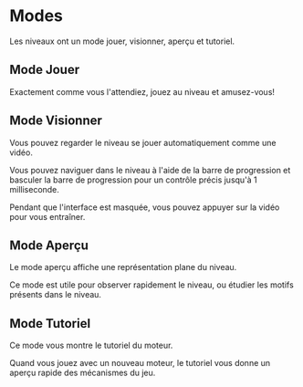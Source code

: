 # Modes

Les niveaux ont un mode jouer, visionner, aperçu et tutoriel.

## Mode Jouer

Exactement comme vous l'attendiez, jouez au niveau et amusez-vous!

## Mode Visionner

Vous pouvez regarder le niveau se jouer automatiquement comme une vidéo.

Vous pouvez naviguer dans le niveau à l'aide de la barre de progression et basculer la barre de progression pour un contrôle précis jusqu'à 1 milliseconde.

Pendant que l'interface est masquée, vous pouvez appuyer sur la vidéo pour vous entraîner.

## Mode Aperçu

Le mode aperçu affiche une représentation plane du niveau.

Ce mode est utile pour observer rapidement le niveau, ou étudier les motifs présents dans le niveau.

## Mode Tutoriel

Ce mode vous montre le tutoriel du moteur.

Quand vous jouez avec un nouveau moteur, le tutoriel vous donne un aperçu rapide des mécanismes du jeu.
